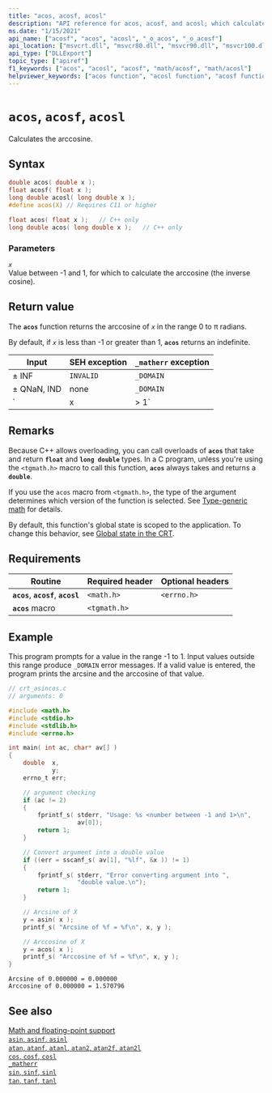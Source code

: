 ```yaml
---
title: "acos, acosf, acosl"
description: "API reference for acos, acosf, and acosl; which calculate the arccosine of a floating-point value."
ms.date: "1/15/2021"
api_name: ["acosf", "acos", "acosl", "_o_acos", "_o_acosf"]
api_location: ["msvcrt.dll", "msvcr80.dll", "msvcr90.dll", "msvcr100.dll", "msvcr100_clr0400.dll", "msvcr110.dll", "msvcr110_clr0400.dll", "msvcr120.dll", "msvcr120_clr0400.dll", "ucrtbase.dll", "api-ms-win-crt-math-l1-1-0.dll", "api-ms-win-crt-private-l1-1-0.dll"]
api_type: ["DLLExport"]
topic_type: ["apiref"]
f1_keywords: ["acos", "acosl", "acosf", "math/acosf", "math/acosl"]
helpviewer_keywords: ["acos function", "acosl function", "acosf function", "trigonometric functions", "arccosine function"]
---
```

# `acos`, `acosf`, `acosl`

Calculates the arccosine.

## Syntax

```C
double acos( double x );
float acosf( float x );
long double acosl( long double x );
#define acos(X) // Requires C11 or higher

float acos( float x );   // C++ only
long double acos( long double x );   // C++ only
```

### Parameters

*`x`*\
Value between -1 and 1, for which to calculate the arccosine (the inverse cosine).

## Return value

The **`acos`** function returns the arccosine of *`x`* in the range 0 to π radians.

By default, if *`x`* is less than -1 or greater than 1, **`acos`** returns an indefinite.

| Input | SEH exception | `_matherr` exception |
|---|---|---|
| ± INF | `INVALID` | `_DOMAIN` |
| ± QNaN, IND | none | `_DOMAIN` |
| `|x| > 1` | `INVALID` | `_DOMAIN` |

## Remarks

Because C++ allows overloading, you can call overloads of **`acos`** that take and return **`float`** and **`long double`** types. In a C program, unless you're using the `<tgmath.h>` macro to call this function, **`acos`** always takes and returns a **`double`**.

If you use the `acos` macro from `<tgmath.h>`, the type of the argument determines which version of the function is selected. See [Type-generic math](../tgmath.md) for details.

By default, this function's global state is scoped to the application. To change this behavior, see [Global state in the CRT](../global-state.md).

## Requirements

| Routine | Required header | Optional headers |
|---|---|---|
| **`acos`**, **`acosf`**, **`acosl`** | `<math.h>` | `<errno.h>` |
| **`acos`** macro | `<tgmath.h>` |  |

## Example

This program prompts for a value in the range -1 to 1. Input values outside this range produce `_DOMAIN` error messages. If a valid value is entered, the program prints the arcsine and the arccosine of that value.

```C
// crt_asincos.c
// arguments: 0

#include <math.h>
#include <stdio.h>
#include <stdlib.h>
#include <errno.h>

int main( int ac, char* av[] )
{
    double  x,
            y;
    errno_t err;

    // argument checking
    if (ac != 2)
    {
        fprintf_s( stderr, "Usage: %s <number between -1 and 1>\n",
                   av[0]);
        return 1;
    }

    // Convert argument into a double value
    if ((err = sscanf_s( av[1], "%lf", &x )) != 1)
    {
        fprintf_s( stderr, "Error converting argument into ",
                   "double value.\n");
        return 1;
    }

    // Arcsine of X
    y = asin( x );
    printf_s( "Arcsine of %f = %f\n", x, y );

    // Arccosine of X
    y = acos( x );
    printf_s( "Arccosine of %f = %f\n", x, y );
}
```

```Output
Arcsine of 0.000000 = 0.000000
Arccosine of 0.000000 = 1.570796
```

## See also

[Math and floating-point support](../floating-point-support.md)\
[`asin`, `asinf`, `asinl`](asin-asinf-asinl.md)\
[`atan`, `atanf`, `atanl`, `atan2`, `atan2f`, `atan2l`](atan-atanf-atanl-atan2-atan2f-atan2l.md)\
[`cos`, `cosf`, `cosl`](cos-cosf-cosl.md)\
[`_matherr`](matherr.md)\
[`sin`, `sinf`, `sinl`](sin-sinf-sinl.md)\
[`tan`, `tanf`, `tanl`](tan-tanf-tanl.md)
